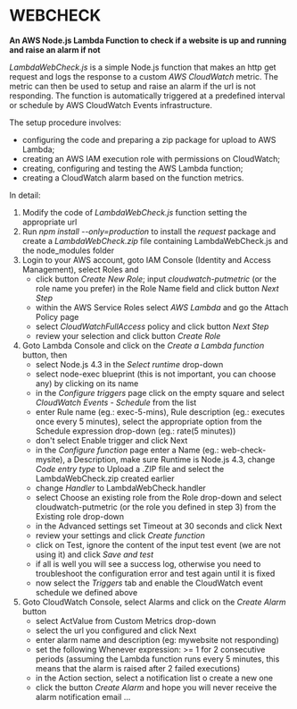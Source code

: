 # WEBCHECK
**An AWS Node.js Lambda Function to check if a website is up and running and raise an alarm if not**

*LambdaWebCheck.js* is a simple Node.js function that makes an http get request and logs the response to a custom *AWS CloudWatch* metric.  The metric can then be used to setup and raise an alarm if the url is not responding. The function is automatically triggered at a predefined interval or schedule by AWS CloudWatch Events infrastructure.

The setup procedure involves:
* configuring the code and preparing a zip package for upload to AWS Lambda;
* creating an AWS IAM execution role with permissions on CloudWatch;
* creating, configuring and testing the AWS Lambda function;
* creating a CloudWatch alarm based on the function metrics.

In detail:

1. Modify the code of *LambdaWebCheck.js* function setting the appropriate url
2. Run *npm install --only=production* to install the *request* package and create a *LambdaWebCheck.zip* file containing LambdaWebCheck.js and the node_modules folder
3. Login to your AWS account, goto IAM Console (Identity and Access Management), select Roles and
    * click button *Create New Role*; input *cloudwatch-putmetric* (or the role name you prefer) in the Role Name field and click button *Next Step*
    * within the AWS Service Roles select *AWS Lambda* and go the Attach Policy page
    * select *CloudWatchFullAccess* policy and click button *Next Step*
    * review your selection and click button *Create Role*
4. Goto Lambda Console and click on the *Create a Lambda function* button, then
    * select Node.js 4.3 in the *Select runtime* drop-down
    * select node-exec blueprint (this is not important, you can choose any) by clicking on its name
    * in the *Configure triggers* page click on the empty square and select *CloudWatch Events - Schedule* from the list
    * enter Rule name (eg.: exec-5-mins), Rule description (eg.: executes once every 5 minutes), select the appropriate option from the Schedule expression drop-down (eg.: rate(5 minutes))
    * don't select Enable trigger and click Next
    * in the *Configure function* page enter a Name (eg.: web-check-mysite), a Description, make sure Runtime is Node.js 4.3, change *Code entry type* to Upload a .ZIP file and select the LambdaWebCheck.zip created earlier
    * change *Handler* to LambdaWebCheck.handler
    * select Choose an existing role from the Role drop-down and select cloudwatch-putmetric (or the role you defined in step 3) from the Existing role drop-down
    * in the Advanced settings set Timeout at 30 seconds  and click Next
    * review your settings and click *Create function*
    * click on Test, ignore the content of the input test event (we are not using it) and click *Save and test*
    * if all is well you will see a success log, otherwise you need to troubleshoot the configuration error and test again until it is fixed
    * now select the *Triggers* tab and enable the CloudWatch event schedule we defined above
5. Goto CloudWatch Console, select Alarms and click on the *Create Alarm* button
    * select ActValue from Custom Metrics drop-down
    * select the url you configured and click Next
    * enter alarm name and description (eg: mywebsite not responding)
    * set the following Whenever expression: >= 1 for 2 consecutive periods (assuming the Lambda function runs every 5 minutes, this means that the alarm is raised after 2 failed executions)
    * in the Action section, select a notification list o create a new one
    * click the button *Create Alarm* and hope you will never receive the alarm notification email ...